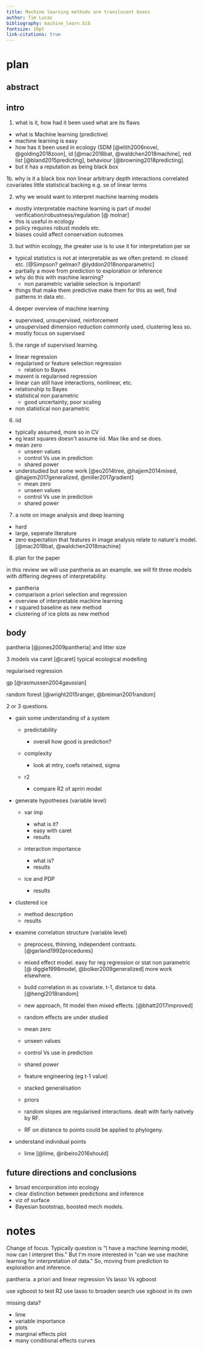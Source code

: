 ```yaml
---
title: Machine learning methods are translucent boxes
author: Tim Lucas
bibliography: machine_learn.bib
fontsize: 10pt
link-citations: true
---
```


# plan

## abstract

## intro 

1. what is it, how had it been used what are its flaws
- what is Machine learning (predictive)
- machine learning is easy
- how has it been used in ecology (SDM [@elith2006novel, @golding2018zoon], id [@mac2018bat, @waldchen2018machine], red list [@bland2015predicting], behaviour [@browning2018predicting].
- but it has a reputation as being black box

1b. why is it a black box
non linear
arbitrary depth interactions
correlated covariates
little statistical backing e.g. se of linear terms

2. why we would want to interpret machine learning models
- mostly interpretable machine learning is part of model verification/robustness/regulation [@ molnar]
- this is useful in ecology
- policy requires robust models etc.
- biases could affect conservation outcomes


3. but within ecology, the greater use is to use it for interpretation per se
- typical statistics is not at interpretable as we often pretend. m closed etc. [@Simpson? gelman? @lyddon2018nonparametric]
- partially a move from prediction to exploration or inference
- why do this with machine learning?
  - non parametric variable selection is important!
-   things that make them predictive make them for this as well, find patterns in data etc.

4. deeper overview of machine learning
- supervised, unsupervised, reinforcement
- unsupervised dimension reduction commonly used, clustering less so.
- mostly focus on supervised

5. the range of supervised learning.
- linear regression
- regularised or feature selection regression
  - relation to Bayes
 - maxent is regularised regression
  - linear can still have interactions,
 nonlinear, etc.
  - relationship to Bayes
- statistical non parametric
  - good uncertainty, poor scaling
- non statistical non parametric

6. iid
  - typically assumed, more so in CV
  - eg least squares doesn't assume iid. Max like and se does.
  - mean zero
     - unseen values
     - control Vs use in prediction
     - shared power
  - understudied but some work [@eo2014tree, @hajjem2014mixed, @hajjem2017generalized, @miller2017gradient]
     - mean zero
     - unseen values
     - control Vs use in prediction
     - shared power

7. a note on image analysis and deep learning
  - hard
  - large, seperate literature
  - zero expectation that features in image analysis relate to nature's model.
[@mac2018bat, @waldchen2018machine]


8. plan for the paper

in this review we will use pantheria as an example.
we will fit three models with differing degrees of interpretability.

- pantheria
- comparison a priori selection and regression
- overview of interpretable machine learning
- r squared baseline as new method
- clustering of ice plots as new method


## body

pantheria [@jones2009pantheria] and litter size

3 models via caret [@caret]
typical ecological modelling

regularised regression

 gp [@rasmussen2004gaussian]

random forest [@wright2015ranger, @breiman2001random]


2 or 3 questions.

  - gain some understanding of a system

     - predictability
        - overall how good is prediction?

     - complexity
        - look at mtry, coefs retained, sigma

     - r2
        - compare R2 of apriri model

  - generate hypotheses (variable level)

    - var imp
      - what is it? 
      - easy with caret
      - results

    - interaction importance
      - what is?
      - results

    - ice and PDP
      - results

   - clustered ice
     - method description
     - results

   
      

  - examine correlation structure (variable level)
     - preprocess, thinning, independent contrasts. [@garland1992procedures]
     - mixed effect model. easy for reg regression or stat non parametric [@ diggle1998model, @bolker2009generalized] more work elsewhere. 
     - build correlation in as covariate. t-1, distance to data. [@hengl2018random]

      - new approach, fit model then mixed effects. [@bhatt2017improved]

     - random effects are under studied

     - mean zero
     - unseen values
     - control Vs use in prediction
     - shared power
     - feature engineering (eg t-1 value)
     - stacked generalisation
     - priors
     - random slopes are regularised interactions. dealt with fairly natively by RF.
     - RF on distance to points could be applied to phylogeny.


  - understand individual points
    - lime [@lime, @ribeiro2016should]





## future directions and conclusions

- broad encorporation into ecology
- clear distinction between predictions and inference
- viz of surface
- Bayesian bootstrap, boosted mech models.





# notes

Change of focus. 
Typically question is "I have a machine learning model, now can I interpret this."
But I'm more interested in "can we use machine learning for interpretation of data."
So, moving from prediction to exploration and inference.


pantheria.
a priori and linear regression Vs lasso Vs xgboost

use xgboost to test R2
use lasso to broaden search
use xgboost in its own

missing data?

- lime
- variable importance
- plots
- marginal effects plot
- many conditional effects curves





